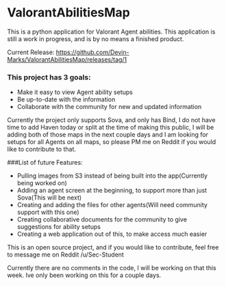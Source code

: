 # ValorantAbilitiesMap

This is a python application for Valorant Agent abilities.  This application is still a work in progress, and is by no means a finished product.

Current Release: https://github.com/Devin-Marks/ValorantAbilitiesMap/releases/tag/1

### This project has 3 goals:
- Make it easy to view Agent ability setups
- Be up-to-date with the information
- Collaborate with the community for new and updated information

Currently the project only supports Sova, and only has Bind, I do not have time to add Haven today or split at the time of making this public, I will be adding both of those maps in the next couple days and I am looking for setups for all Agents on all maps, so please PM me on Reddit if you would like to contribute to that.

###List of future Features:
- Pulling images from S3 instead of being built into the app(Currently being worked on)
- Adding an agent screen at the beginning, to support more than just Sova(This will be next)
- Creating and adding the files for other agents(Will need community support with this one)
- Creating collaborative documents for the community to give suggestions for ability setups
- Creating a web application out of this, to make access much easier

This is an open source project, and if you would like to contribute, feel free to message me on Reddit /u/Sec-Student

Currently there are no comments in the code, I will be working on that this week.  Ive only been working on this for a couple days.
